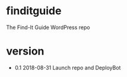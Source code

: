 # finditguide
The Find-It Guide WordPress repo

# version
* 0.1 2018-08-31
  Launch repo and DeployBot
